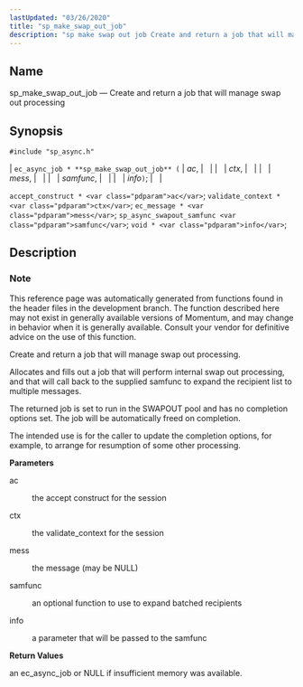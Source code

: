 ```yaml
---
lastUpdated: "03/26/2020"
title: "sp_make_swap_out_job"
description: "sp make swap out job Create and return a job that will manage swap out processing ec async job sp make swap out job ac ctx mess samfunc info accept construct ac validate context ctx ec message mess sp async swapout samfunc samfunc void info This reference page was automatically..."
---
```


<a name="apis.sp_make_swap_out_job"></a> 
## Name

sp_make_swap_out_job — Create and return a job that will manage swap out processing

## Synopsis

`#include "sp_async.h"`

| `ec_async_job * **sp_make_swap_out_job** (` | <var class="pdparam">ac</var>, |   |
|   | <var class="pdparam">ctx</var>, |   |
|   | <var class="pdparam">mess</var>, |   |
|   | <var class="pdparam">samfunc</var>, |   |
|   | <var class="pdparam">info</var>`)`; |   |

`accept_construct * <var class="pdparam">ac</var>`;
`validate_context * <var class="pdparam">ctx</var>`;
`ec_message * <var class="pdparam">mess</var>`;
`sp_async_swapout_samfunc <var class="pdparam">samfunc</var>`;
`void * <var class="pdparam">info</var>`;<a name="idp52001968"></a> 
## Description

### Note

This reference page was automatically generated from functions found in the header files in the development branch. The function described here may not exist in generally available versions of Momentum, and may change in behavior when it is generally available. Consult your vendor for definitive advice on the use of this function.

Create and return a job that will manage swap out processing.

Allocates and fills out a job that will perform internal swap out processing, and that will call back to the supplied samfunc to expand the recipient list to multiple messages.

The returned job is set to run in the SWAPOUT pool and has no completion options set. The job will be automatically freed on completion.

The intended use is for the caller to update the completion options, for example, to arrange for resumption of some other processing.

**<a name="idp52006688"></a> Parameters**

<dl class="variablelist">

<dt>ac</dt>

<dd>

the accept construct for the session

</dd>

<dt>ctx</dt>

<dd>

the validate_context for the session

</dd>

<dt>mess</dt>

<dd>

the message (may be NULL)

</dd>

<dt>samfunc</dt>

<dd>

an optional function to use to expand batched recipients

</dd>

<dt>info</dt>

<dd>

a parameter that will be passed to the samfunc

</dd>

</dl>

**<a name="idp52016832"></a> Return Values**

an ec_async_job or NULL if insufficient memory was available.